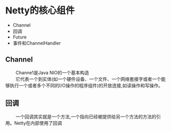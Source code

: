 # Netty的核心组件* Channel* 回调* Future* 事件和ChannelHandler## Channel&emsp;&emsp; Channe1是Java NIO的一个基本构造</br>&emsp;&emsp; 它代表一个到实体(如一个硬件设备、一个文件、一个网络套接字或者一个能够执行一个或者多个不同的I/O操作的程序组件)的开放连接,如读操作和写操作。## 回调&emsp;&emsp; 一个回调其实就是一个方法,一个指向已经被提供给另一个方法的方法的引用。Netty在内部使用了回调